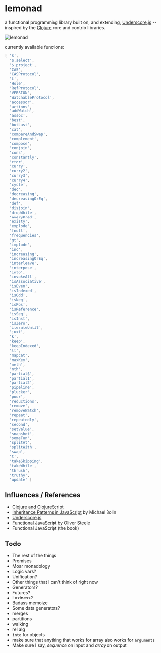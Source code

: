 lemonad
=======

a functional programming library built on, and extending, [Underscore.js](http://underscorejs.org) -- inspired by the [Clojure](http://www.clojure.org) core and contrib libraries.

![lemonad](https://raw.github.com/fogus/lemonad/master/docs/logo.png)

currently available functions:

```javascript
[ '$',
  '$.select',
  '$.project',
  'CAS',
  'CASProtocol',
  'L',
  'Hole',
  'RefProtocol',
  'VERSION',
  'WatchableProtocol',
  'accessor',
  'actions',
  'addWatch',
  'assoc',
  'best',
  'butLast',
  'cat',
  'compareAndSwap',
  'complement',
  'compose',
  'conjoin',
  'cons',
  'constantly',
  'ctor',
  'curry',
  'curry2',
  'curry3',
  'curry4',
  'cycle',
  'dec',
  'decreasing',
  'decreasingOrEq',
  'def',
  'disjoin',
  'dropWhile',
  'everyPred',
  'existy',
  'explode',
  'fnull',
  'frequencies',
  'gt',
  'implode',
  'inc',
  'increasing',
  'increasingOrEq',
  'interleave',
  'interpose',
  'into',
  'invokeAll',
  'isAssociative',
  'isEven',
  'isIndexed',
  'isOdd',
  'isNeg',
  'isPos',
  'isReference',
  'isSeq',
  'isInst',
  'isZero',
  'iterateUntil',
  'juxt',
  'k',
  'keep',
  'keepIndexed',
  'lt',
  'mapcat',
  'maxKey',
  'meth',
  'nth',
  'partial$',
  'partial1',
  'partial2',
  'pipeline',
  'plucker',
  'pour',
  'reductions',
  'remove',
  'removeWatch',
  'repeat',
  'repeatedly',
  'second',
  'setValue',
  'snapshot',
  'someFun',
  'splitAt',
  'splitWith',
  'swap',
  't',
  'takeSkipping',
  'takeWhile',
  'thrush',
  'truthy',
  'update' ]
```

Influences / References
-----------------------

* [Clojure and ClojureScript](http://www.clojuredocs.org)
* [Inheritance Patterns in JavaScript](http://bolinfest.com/javascript/inheritance.php) by Michael Bolin
* [Underscore.js](http://underscorejs.org/)
* [Functional JavaScript](http://osteele.com/sources/javascript/functional/) by Oliver Steele
* Functional JavaScript (the book)

Todo
-----

* The rest of the things
* Promises
* Moar monadology
* Logic vars?
* Unification?
* Other things that I can't think of right now
* Generators?
* Futures?
* Laziness?
* Badass memoize
* Some data generators?
* merges
* partitions
* walking
* rel alg
* `into` for objects
* make sure that anything that works for array also works for `arguments`
* Make sure I say, *sequence* on input and *array* on output
